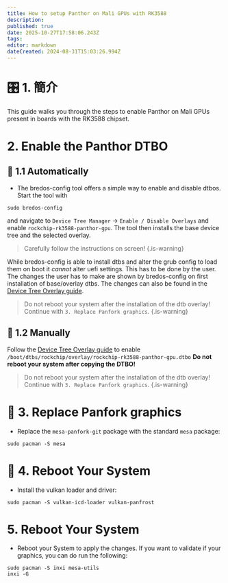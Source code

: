 ```yaml
---
title: How to setup Panthor on Mali GPUs with RK3588
description:
published: true
date: 2025-10-27T17:58:06.243Z
tags:
editor: markdown
dateCreated: 2024-08-31T15:03:26.994Z
---
```


# 🎛️ 1. 簡介

This guide walks you through the steps to enable Panthor on Mali GPUs present in boards with the RK3588 chipset.

# 2. Enable the Panthor DTBO

## 🤖 1.1 Automatically

- The bredos-config tool offers a simple way to enable and disable dtbos. Start the tool with

```
sudo bredos-config
```

and navigate to `Device Tree Manager` -> `Enable / Disable Overlays` and enable `rockchip-rk3588-panthor-gpu`. The tool then installs the base device tree and the selected overlay.

> Carefully follow the instructions on screen!
> {.is-warning}

While bredos-config is able to install dtbs and alter the grub config to load them on boot it _cannot_ alter uefi settings. This has to be done by the user. The changes the user has to make are shown by bredos-config on first installation of base/overlay dtbs. The changes can also be found in the [Device Tree Overlay guide](/how-to/how-to-enable-dtbos).

> Do not reboot your system after the installation of the dtb overlay!
> Continue with `3. Replace Panfork graphics`.
> {.is-warning}

## 🦶 1.2 Manually

Follow the [Device Tree Overlay guide](/how-to/how-to-enable-dtbos) to enable
`/boot/dtbs/rockchip/overlay/rockchip-rk3588-panthor-gpu.dtbo`
**Do not reboot your system after copying the DTBO!**

> Do not reboot your system after the installation of the dtb overlay!
> Continue with `3. Replace Panfork graphics`.
> {.is-warning}

# 🔁 3. Replace Panfork graphics

- Replace the `mesa-panfork-git` package with the standard `mesa` package:

```
sudo pacman -S mesa
```

# 🔁 4. Reboot Your System

- Install the vulkan loader and driver:

```
sudo pacman -S vulkan-icd-loader vulkan-panfrost
```

# 5. Reboot Your System

- Reboot your System to apply the changes. If you want to validate if your graphics, you can do run the following:

```
sudo pacman -S inxi mesa-utils
inxi -G
```